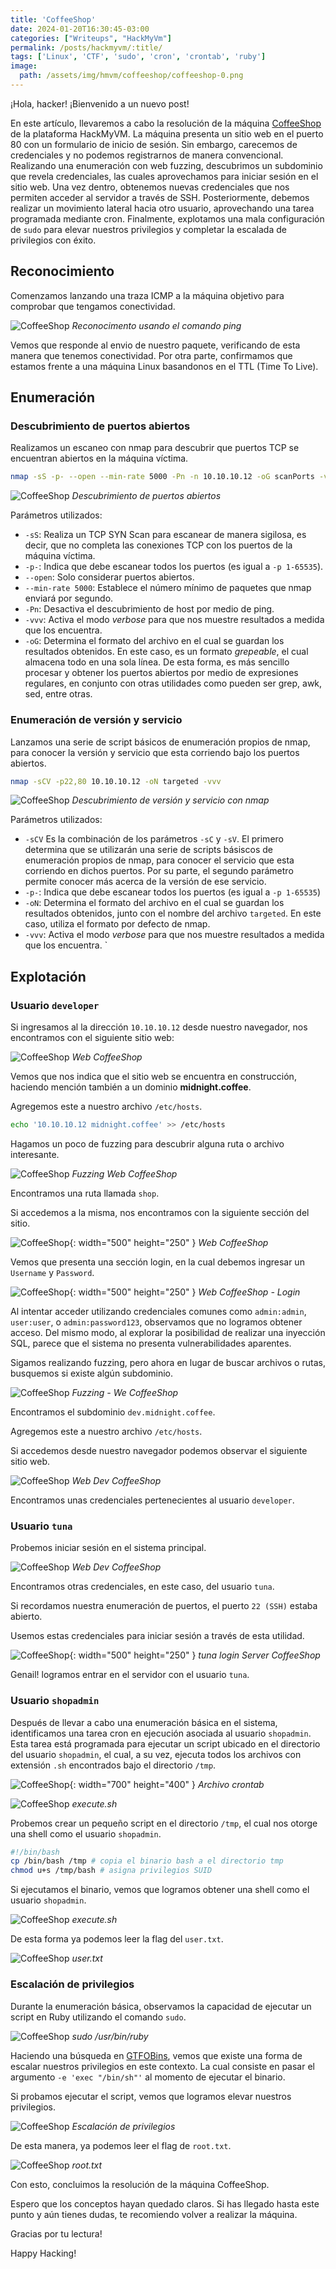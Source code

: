 ```yaml
---
title: 'CoffeeShop'
date: 2024-01-20T16:30:45-03:00
categories: ["Writeups", "HackMyVm"]
permalink: /posts/hackmyvm/:title/
tags: ['Linux', 'CTF', 'sudo', 'cron', 'crontab', 'ruby']
image:
  path: /assets/img/hmvm/coffeeshop/coffeeshop-0.png
---
```


¡Hola, hacker! ¡Bienvenido a un nuevo post!

En este artículo, llevaremos a cabo la resolución de la máquina [CoffeeShop](https://hackmyvm.eu/machines/machine.php?vm=CoffeeShop) de la plataforma HackMyVM.
La máquina presenta un sitio web en el puerto 80 con un formulario de inicio de sesión. Sin embargo, carecemos de credenciales y no podemos registrarnos de manera convencional. Realizando una enumeración con web fuzzing, descubrimos un subdominio que revela credenciales, las cuales aprovechamos para iniciar sesión en el sitio web. Una vez dentro, obtenemos nuevas credenciales que nos permiten acceder al servidor a través de SSH. Posteriormente, debemos realizar un movimiento lateral hacia otro usuario, aprovechando una tarea programada mediante cron. Finalmente, explotamos una mala configuración de `sudo` para elevar nuestros privilegios y completar la escalada de privilegios con éxito.

## Reconocimiento

Comenzamos lanzando una traza ICMP a la máquina objetivo para comprobar que tengamos conectividad.

![CoffeeShop](/assets/img/hmvm/coffeeshop/coffeeshop-1.png)
_Reconocimento usando el comando ping_

Vemos que responde al envio de nuestro paquete, verificando de esta manera que tenemos conectividad. Por otra parte, confirmamos que estamos frente a una máquina Linux basandonos en el TTL (Time To Live).

## Enumeración

### Descubrimiento de puertos abiertos
Realizamos un escaneo con nmap para descubrir que puertos TCP se encuentran abiertos en la máquina víctima.

```bash
nmap -sS -p- --open --min-rate 5000 -Pn -n 10.10.10.12 -oG scanPorts -vvv
```

![CoffeeShop](/assets/img/hmvm/coffeeshop/coffeeshop-2.png)
_Descubrimiento de puertos abiertos_

Parámetros utilizados:

- `-sS`: Realiza un TCP SYN Scan para escanear de manera sigilosa, es decir, que no completa las conexiones TCP con los puertos de la máquina víctima.
- `-p-`: Indica que debe escanear todos los puertos (es igual a `-p 1-65535`).
- `--open`: Solo considerar puertos abiertos.
- `--min-rate 5000`: Establece el número mínimo de paquetes que nmap enviará por segundo.
- `-Pn`: Desactiva el descubrimiento de host por medio de ping.
- `-vvv`: Activa el modo _verbose_ para que nos muestre resultados a medida que los encuentra.
- `-oG`: Determina el formato del archivo en el cual se guardan los resultados obtenidos. En este caso, es un formato _grepeable_, el cual almacena todo en una sola línea. De esta forma, es más sencillo procesar y obtener los puertos abiertos por medio de expresiones regulares, en conjunto con otras utilidades como pueden ser grep, awk, sed, entre otras.

### Enumeración de versión y servicio

Lanzamos una serie de script básicos de enumeración propios de nmap, para conocer la versión y servicio que esta corriendo bajo los puertos abiertos.

```bash
nmap -sCV -p22,80 10.10.10.12 -oN targeted -vvv
```

![CoffeeShop](/assets/img/hmvm/coffeeshop/coffeeshop-3.png)
_Descubrimiento de versión y servicio con nmap_

Parámetros utilizados:

- `-sCV` Es la combinación de los parámetros `-sC` y `-sV`. El primero determina que se utilizarán una serie de scripts básiscos de enumeración propios de nmap, para conocer el servicio que esta corriendo en dichos puertos. Por su parte, el segundo parámetro permite conocer más acerca de la versión de ese servicio.
- `-p-`: Indica que debe escanear todos los puertos (es igual a `-p 1-65535`)
- `-oN`: Determina el formato del archivo en el cual se guardan los resultados obtenidos, junto con el nombre del archivo `targeted`. En este caso, utiliza el formato por defecto de nmap.
- `-vvv`: Activa el modo _verbose_ para que nos muestre resultados a medida que los encuentra.
`

## Explotación

### Usuario `developer`

Si ingresamos al la dirección `10.10.10.12` desde nuestro navegador, nos encontramos con el siguiente sitio web:

![CoffeeShop](/assets/img/hmvm/coffeeshop/coffeeshop-4.png)
_Web CoffeeShop_

Vemos que nos indica que el sitio web se encuentra en construcción, haciendo mención también a un dominio **midnight.coffee**.

Agregemos este a nuestro archivo `/etc/hosts`.

```bash
echo '10.10.10.12 midnight.coffee' >> /etc/hosts
```

Hagamos un poco de fuzzing para descubrir alguna ruta o archivo interesante.

![CoffeeShop](/assets/img/hmvm/coffeeshop/coffeeshop-5.png)
_Fuzzing Web CoffeeShop_

Encontramos una ruta llamada `shop`.

Si accedemos a la misma, nos encontramos con la siguiente sección del sitio.

![CoffeeShop](/assets/img/hmvm/coffeeshop/coffeeshop-6.png){: width="500" height="250" }
_Web CoffeeShop_

Vemos que presenta una sección login, en la cual debemos ingresar un `Username` y `Password`.

![CoffeeShop](/assets/img/hmvm/coffeeshop/coffeeshop-7.png){: width="500" height="250" }
_Web CoffeeShop - Login_

Al intentar acceder utilizando credenciales comunes como `admin:admin`, `user:user`, o `admin:password123`, observamos que no logramos obtener acceso. Del mismo modo, al explorar la posibilidad de realizar una inyección SQL, parece que el sistema no presenta vulnerabilidades aparentes.

Sigamos realizando fuzzing, pero ahora en lugar de buscar archivos o rutas, busquemos si existe algún subdominio.

![CoffeeShop](/assets/img/hmvm/coffeeshop/coffeeshop-8.png)
_Fuzzing - We CoffeeShop_

Encontramos el subdominio `dev.midnight.coffee`.

Agregemos este a nuestro archivo `/etc/hosts`.

Si accedemos desde nuestro navegador podemos observar el siguiente sitio web.

![CoffeeShop](/assets/img/hmvm/coffeeshop/coffeeshop-9.png)
_Web Dev CoffeeShop_

Encontramos unas credenciales pertenecientes al usuario `developer`.

### Usuario `tuna`

Probemos iniciar sesión en el sistema principal.

![CoffeeShop](/assets/img/hmvm/coffeeshop/coffeeshop-10.png)
_Web Dev CoffeeShop_

Encontramos otras credenciales, en este caso, del usuario `tuna`.

Si recordamos nuestra enumeración de puertos, el puerto `22 (SSH)` estaba abierto.

Usemos estas credenciales para iniciar sesión a través de esta utilidad.

![CoffeeShop](/assets/img/hmvm/coffeeshop/coffeeshop-11.png){: width="500" height="250" }
_tuna login Server CoffeeShop_

Genail! logramos entrar en el servidor con el usuario `tuna`.

### Usuario `shopadmin`

Después de llevar a cabo una enumeración básica en el sistema, identificamos una tarea cron en ejecución asociada al usuario `shopadmin`. Esta tarea está programada para ejecutar un script ubicado en el directorio del usuario `shopadmin`, el cual, a su vez, ejecuta todos los archivos con extensión `.sh` encontrados bajo el directorio `/tmp`.

![CoffeeShop](/assets/img/hmvm/coffeeshop/coffeeshop-12.png){: width="700" height="400" }
_Archivo crontab_

![CoffeeShop](/assets/img/hmvm/coffeeshop/coffeeshop-13.png)
_execute.sh_

Probemos crear un pequeño script en el directorio `/tmp`, el cual nos otorge una shell como el usuario `shopadmin`.

```bash
#!/bin/bash
cp /bin/bash /tmp # copia el binario bash a el directorio tmp
chmod u+s /tmp/bash # asigna privilegios SUID
```

Si ejecutamos el binario, vemos que logramos obtener una shell como el usuario `shopadmin`.

![CoffeeShop](/assets/img/hmvm/coffeeshop/coffeeshop-14.png)
_execute.sh_

De esta forma ya podemos leer la flag del `user.txt`.

![CoffeeShop](/assets/img/hmvm/coffeeshop/coffeeshop-15.png)
_user.txt_

### Escalación de privilegios

Durante la enumeración básica, observamos la capacidad de ejecutar un script en Ruby utilizando el comando `sudo`.

![CoffeeShop](/assets/img/hmvm/coffeeshop/coffeeshop-16.png)
_sudo /usr/bin/ruby_

Haciendo una búsqueda en [GTFOBins](https://gtfobins.github.io/gtfobins/ruby/#sudo), vemos que existe una forma de escalar nuestros privilegios en este contexto. La cual consiste en pasar el argumento `-e 'exec "/bin/sh"'` al momento de ejecutar el binario.

Si probamos ejecutar el script, vemos que logramos elevar nuestros privilegios.

![CoffeeShop](/assets/img/hmvm/coffeeshop/coffeeshop-17.png)
_Escalación de privilegios_

De esta manera, ya podemos leer el flag de `root.txt`.

![CoffeeShop](/assets/img/hmvm/coffeeshop/coffeeshop-18.png)
_root.txt_

Con esto, concluimos la resolución de la máquina CoffeeShop.

Espero que los conceptos hayan quedado claros. Si has llegado hasta este punto y aún tienes dudas, te recomiendo volver a realizar la máquina.

Gracias por tu lectura!

Happy Hacking!
